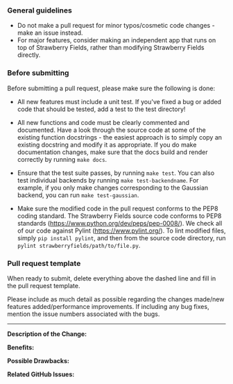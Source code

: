 ### General guidelines

* Do not make a pull request for minor typos/cosmetic code changes - make an issue instead.
* For major features, consider making an independent app that runs on top of Strawberry Fields,
  rather than modifying Strawberry Fields directly.

### Before submitting

Before submitting a pull request, please make sure the following is done:

* All new features must include a unit test.
  If you've fixed a bug or added code that should be tested, add a test to the test directory!

* All new functions and code must be clearly commented and documented.
  Have a look through the source code at some of the existing function docstrings - the easiest
  approach is to simply copy an existing docstring and modify it as appropriate.
  If you do make documentation changes, make sure that the docs build and render correctly by running `make docs`.

* Ensure that the test suite passes, by running `make test`.
  You can also test individual backends by running `make test-backendname`. For example,
  if you only make changes corresponding to the Gaussian backend, you can run `make test-gaussian`.

* Make sure the modified code in the pull request conforms to the PEP8 coding standard.
  The Strawberry Fields source code conforms to PEP8 standards (https://www.python.org/dev/peps/pep-0008/).
  We check all of our code against Pylint (https://www.pylint.org/). To lint modified files, simply
  `pip install pylint`, and then from the source code directory, run `pylint strawberryfields/path/to/file.py`.

### Pull request template

When ready to submit, delete everything above the dashed line and fill in the pull request template.

Please include as much detail as possible regarding the changes made/new features
added/performance improvements. If including any bug fixes, mention the issue numbers associated with the bugs.

------------------------------------------------------------------------------------------------------------

**Description of the Change:**

**Benefits:**

**Possible Drawbacks:**

**Related GitHub Issues:**

